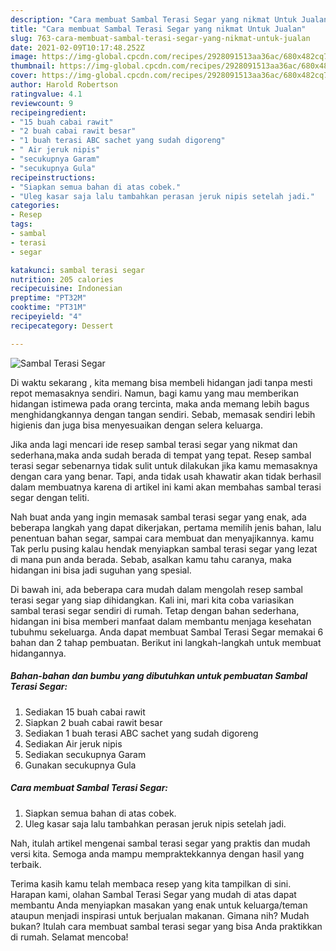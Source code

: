 ```yaml
---
description: "Cara membuat Sambal Terasi Segar yang nikmat Untuk Jualan"
title: "Cara membuat Sambal Terasi Segar yang nikmat Untuk Jualan"
slug: 763-cara-membuat-sambal-terasi-segar-yang-nikmat-untuk-jualan
date: 2021-02-09T10:17:48.252Z
image: https://img-global.cpcdn.com/recipes/2928091513aa36ac/680x482cq70/sambal-terasi-segar-foto-resep-utama.jpg
thumbnail: https://img-global.cpcdn.com/recipes/2928091513aa36ac/680x482cq70/sambal-terasi-segar-foto-resep-utama.jpg
cover: https://img-global.cpcdn.com/recipes/2928091513aa36ac/680x482cq70/sambal-terasi-segar-foto-resep-utama.jpg
author: Harold Robertson
ratingvalue: 4.1
reviewcount: 9
recipeingredient:
- "15 buah cabai rawit"
- "2 buah cabai rawit besar"
- "1 buah terasi ABC sachet yang sudah digoreng"
- " Air jeruk nipis"
- "secukupnya Garam"
- "secukupnya Gula"
recipeinstructions:
- "Siapkan semua bahan di atas cobek."
- "Uleg kasar saja lalu tambahkan perasan jeruk nipis setelah jadi."
categories:
- Resep
tags:
- sambal
- terasi
- segar

katakunci: sambal terasi segar 
nutrition: 205 calories
recipecuisine: Indonesian
preptime: "PT32M"
cooktime: "PT31M"
recipeyield: "4"
recipecategory: Dessert

---
```



![Sambal Terasi Segar](https://img-global.cpcdn.com/recipes/2928091513aa36ac/680x482cq70/sambal-terasi-segar-foto-resep-utama.jpg)

Di waktu  sekarang , kita memang bisa membeli hidangan jadi tanpa mesti repot memasaknya sendiri. Namun, bagi kamu yang mau memberikan hidangan istimewa pada orang tercinta, maka anda memang lebih bagus menghidangkannya dengan tangan sendiri. Sebab, memasak sendiri lebih higienis dan juga bisa menyesuaikan dengan selera keluarga.

Jika anda lagi mencari ide resep sambal terasi segar yang nikmat dan sederhana,maka anda sudah berada di tempat yang tepat. Resep sambal terasi segar  sebenarnya tidak sulit untuk dilakukan jika kamu memasaknya dengan cara yang benar. Tapi, anda tidak usah khawatir akan tidak berhasil dalam membuatnya 
karena di artikel ini kami akan membahas sambal terasi segar dengan teliti.  



Nah buat anda yang ingin memasak sambal terasi segar yang enak, ada beberapa langkah yang dapat dikerjakan, pertama memilih jenis bahan, lalu penentuan bahan segar, sampai cara membuat dan menyajikannya. kamu Tak perlu pusing kalau hendak menyiapkan sambal terasi segar yang lezat di mana pun anda berada. Sebab, asalkan kamu  tahu caranya, maka hidangan ini bisa jadi suguhan yang spesial.

Di bawah ini, ada beberapa cara mudah dalam mengolah resep sambal terasi segar yang siap dihidangkan. Kali ini, mari kita coba variasikan sambal terasi segar sendiri di rumah. Tetap dengan bahan sederhana, hidangan ini bisa memberi manfaat dalam membantu menjaga kesehatan tubuhmu sekeluarga. Anda dapat membuat Sambal Terasi Segar memakai 6 bahan dan 2 tahap pembuatan. Berikut ini langkah-langkah untuk membuat hidangannya.

<!--inarticleads1-->

##### Bahan-bahan dan bumbu yang dibutuhkan untuk pembuatan Sambal Terasi Segar:

1. Sediakan 15 buah cabai rawit
1. Siapkan 2 buah cabai rawit besar
1. Sediakan 1 buah terasi ABC sachet yang sudah digoreng
1. Sediakan  Air jeruk nipis
1. Sediakan secukupnya Garam
1. Gunakan secukupnya Gula




<!--inarticleads2-->

##### Cara membuat Sambal Terasi Segar:

1. Siapkan semua bahan di atas cobek.
1. Uleg kasar saja lalu tambahkan perasan jeruk nipis setelah jadi.




Nah, itulah artikel mengenai  sambal terasi segar  yang praktis dan mudah versi kita. Semoga anda mampu mempraktekkannya dengan hasil yang terbaik. 

Terima kasih kamu telah membaca resep yang kita tampilkan di sini. Harapan kami, olahan  Sambal Terasi Segar yang mudah di atas dapat membantu Anda menyiapkan masakan yang enak untuk keluarga/teman ataupun menjadi inspirasi untuk berjualan makanan. Gimana nih? Mudah bukan? Itulah cara membuat sambal terasi segar yang bisa Anda praktikkan di rumah. Selamat mencoba!

